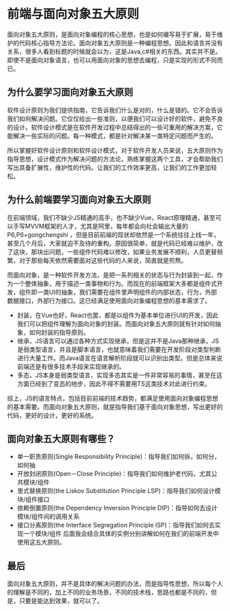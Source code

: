 # 前端与面向对象五大原则
面向对象五大原则，是面向对象编程的核心思想，也是如何编写易于扩展，易于维护的代码核心指导方法论。面向对象五大原则是一种编程思想。因此和语言并没有关系，很多人看到标题的时候就会以为，这是Java,c#相关的东西。其实并不是。即使不是面向对象语言，也可以用面向对象的思想去编程，只是实现的形式不同而已。

## 为什么要学习面向对象五大原则
软件设计原则为我们提供指南，它告诉我们什么是对的，什么是错的。它不会告诉我们如何解决问题。它仅仅给出一些准则，以便我们可以设计好的软件，避免不良的设计。软件设计模式是在软件开发过程中总结得出的一些可重用的解决方案，它能解决一些实际的问题。每一种模式，都是针对解决某一类特定问题而产生的。

所以掌握好软件设计原则和软件设计模式，对于软件开发人员来说，五大原则作为指导思想，设计模式作为解决问题的方法论，熟练掌握这两个工具，才会帮助我们写出具备扩展性，维护性的代码。让我们的工作效率更高，让我们的工作更加轻松。

## 为什么前端要学习面向对象五大原则
在前端领域，我们不缺少JS精通的高手，也不缺少Vue，React原理精通，甚至可以手写MVVM框架的人才，尤其是阿里，每年都会向社会输出大量的P6,P6+gongchengshi ，但是目前前端的现状却依然是一个系统往往上线一年，甚至几个月后，大家就迫不及待的重构。原因很简单，就是代码已经难以维护，改了这块，那块出问题，一些组件代码难以修改，如果业务发展不顺利，人员更替频繁，对于那些每天依然需要面对这些代码的人来说，简直就是煎熬。

而面向对象，是一种软件开发方法，是把一系列相关的状态与行为封装到一起，作为一个整体抽象，用于描述一类事物和行为。而现在的前端框架大多都是组件式开发，组件即一类UI的抽象，我们需要在组件里声明组件的内部状态，行为，外部数据接口，外部行为接口。这已经满足使用面向对象编程思想的基本需求了。

- 封装，在Vue也好，React也罢，都是以组件为基本单位进行UI的开发，因此我们可以把组件理解为面向对象的封装。而面向对象五大原则就有针对如何抽象，如何封装的指导原则。
- 继承，JS语言可以通过各种方式实现继承，但是这并不是Java那种继承，JS是弱类型语言，并且是脚本语言，也就意味着我们需要在开发阶段对类型判断进行大量工作。而Java语言在语言解析阶段就可以识别出类型。但是总体来说前端还是有很多技术手段来实现继承的。
- 多态，JS本身是弱类型语言，实现多态其实是一件非常容易的事情，甚至在这方面已经到了变态的地步，因此不得不需要用TS这类技术对此进行约束。

综上，JS的语言特点，包括目前前端的技术趋势，都满足使用面向对象编程思想的基本需要。而面向对象五大原则，就是指导我们基于面向对象思想，写出更好的代码，更好的设计，更好的系统。

## 面向对象五大原则有哪些？
- 单一职责原则(Single Responsibility Principle)：指导我们如何拆，如何分，如何抽
- 开放封闭原则(Open－Close Principle)：指导我们如何维护老代码，尤其公共模块/组件
- 里式替换原则(the Liskov Substitution Principle LSP)：指导我们如何设计模块/组件接口
- 依赖倒置原则(the Dependency Inversion Principle DIP)：指导如何去设计模块/组件间的调用关系
- 接口分离原则(the Interface Segregation Principle ISP)：指导我们如何去实现一个模块/组件
后面我会结合具体的实例分别讲解如何在我们的前端开发中使用这五大原则。

## 最后
面向对象五大原则，并不是具体的解决问题的办法，而是指导性思想，所以每个人的理解是不同的，加上不同的业务场景，不同的技术栈，思路也都是不同的，但是，只要是能达到效果，就可以了。